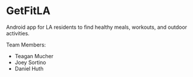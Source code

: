 # GetFitLA

Android app for LA residents to find healthy meals, workouts, and outdoor activities.

Team Members:
* Teagan Mucher
* Joey Sortino
* Daniel Huth